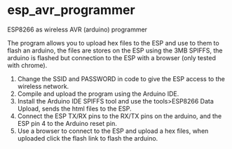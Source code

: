 # esp_avr_programmer
ESP8266 as wireless AVR (arduino) programmer

The program allows you to upload hex files to the ESP and use to them to flash an arduino, the files are stores on the ESP using the 3MB SPIFFS, the arduino is flashed but connection to the ESP with a browser (only tested with chrome).

1. Change the SSID and PASSWORD in code to give the ESP access to the wireless network.
2. Compile and upload the program using the Arduino IDE.
3. Install the Arduino IDE SPIFFS tool and use the tools>ESP8266 Data Upload, sends the html files to the ESP.
4. Connect the ESP TX/RX pins to the RX/TX pins on the arduino, and the ESP pin 4 to the Arduino reset pin.
5. Use a browser to connect to the ESP and upload a hex files, when uploaded click the flash link to flash the arduino.
